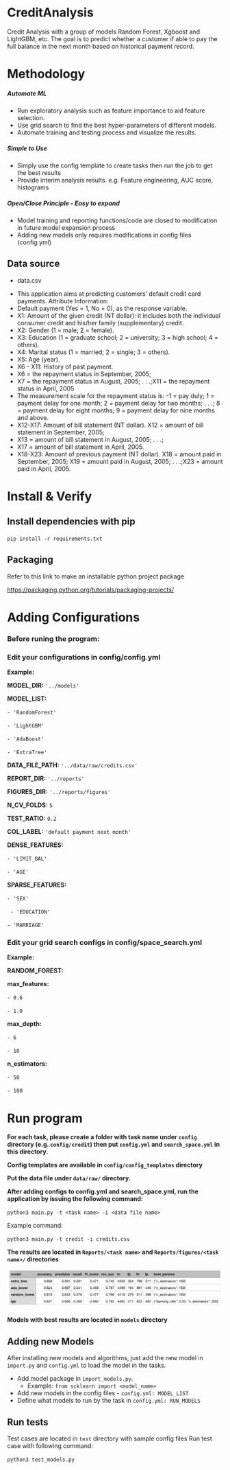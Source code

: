 # CreditAnalysis

Credit Analysis with a group of models Random Forest, Xgboost and LightGBM, etc.
The goal is to predict whether a customer if able to pay the full balance in the next month based on historical payment record.

# Methodology
##### Automate ML
-  Run exploratory analysis such as feature importance to aid feature selection.
-  Use grid search to find the best hyper-parameters of different models.
-  Automate training and testing process and visualize the results.

##### Simple to Use
- Simply use the config template to create tasks then run the job to get the best results
- Provide interim analysis results. e.g. Feature engineering, AUC score, histograms

##### Open/Close Principle - Easy to expand
- Model training and reporting functions/code are closed to modification in future model expansion process
- Adding new models only requires modifications in config files (config.yml)



## Data source
- data.csv
* This application aims at predicting customers’ default credit card payments.
Attribute Information:
* Default payment (Yes = 1, No = 0), as the response variable.
* X1: Amount of the given credit (NT dollar): it includes both the individual consumer credit and his/her family (supplementary) credit.
* X2: Gender (1 = male; 2 = female).
* X3: Education (1 = graduate school; 2 = university; 3 = high school; 4 = others).
* X4: Marital status (1 = married; 2 = single; 3 = others).
* X5: Age (year).
* X6 - X11: History of past payment.
* X6 = the repayment status in September, 2005;
* X7 = the repayment status in August, 2005; . . .;X11 = the repayment status in April, 2005
* The measurement scale for the repayment status is: -1 = pay duly; 1 = payment delay for one month; 2 = payment delay for two months; . . .; 8 = payment delay for eight months; 9 = payment delay for nine months and above.
* X12-X17: Amount of bill statement (NT dollar). X12 = amount of bill statement in September, 2005;
* X13 = amount of bill statement in August, 2005; . . .;
* X17 = amount of bill statement in April, 2005.
* X18-X23: Amount of previous payment (NT dollar). X18 = amount paid in September, 2005; X19 = amount paid in August, 2005; . . .;X23 = amount paid in April, 2005.

# Install & Verify
## Install dependencies with pip
`pip install -r requirements.txt`

## Packaging
Refer to this link to make an installable python project package

https://packaging.python.org/tutorials/packaging-projects/



# Adding Configurations
### Before runing the program:

### Edit your configurations in config/config.yml

**Example:**

**MODEL_DIR:** `'../models'`

**MODEL_LIST:**

  `- 'RandomForest'`

  `- 'LightGBM'`

  `- 'AdaBoost'`

  `- 'ExtraTree'`

**DATA_FILE_PATH:** `'../data/raw/credits.csv'`

**REPORT_DIR:** `'../reports'`

**FIGURES_DIR:** `'../reports/figures'`

**N_CV_FOLDS:** `5`

**TEST_RATIO:** `0.2`

**COL_LABEL:** `'default payment next month'`

**DENSE_FEATURES:**

  `- 'LIMIT_BAL'`

 `- 'AGE'`

**SPARSE_FEATURES:**

  `- 'SEX'`

 ` - 'EDUCATION'`

 `- 'MARRIAGE'`



### Edit your grid search configs in config/space_search.yml

**Example:**

**RANDOM_FOREST:**

   **max_features:**

   `- 0.6`

   `- 1.0`

   **max_depth:**

   `- 6`

   `- 10`

   **n_estimators:**

   `- 50`

   `- 100`

# Run program
**For each task, please create a folder with task name under `config` directory (e.g. `config/credit`) then put `config.yml` and `search_space.yml` in this directory.**

**Config templates are available in `config/config_templates` directory**


**Put the data file under `data/raw/` directory.**


**After adding configs to config.yml and search_space.yml, run the application by issuing the following command:**


`python3 main.py -t <task name> -i <data file name>`


Example command:

`python3 main.py -t credit -i credits.csv`




**The results are located in `Reports/<task name>`  and  `Reports/figures/<task name>/` directories**


![model results](./reports/figures/sample_metrics-result.png)

**Models with best results are located in `models` directory**

## Adding new Models
After installing new models and algorithms, just add the new model in `import.py` and `config.yml` to load the model in the tasks.

- Add model package in `import_models.py`.
  * Example: `from scklearn import <model_name>`
- Add new models in the config files - `config.yml: MODEL_LIST`
- Define what models to run by the task in `config.yml: RUN_MODELS`

## Run tests
 Test cases are located in `test` directory with sample config files
 Run test case with following command:

 `python3 test_models.py`
